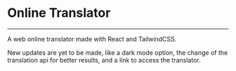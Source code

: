 # Online Translator
---

A web online translator made with React and TailwindCSS.

New updates are yet to be made, like a dark mode option, the change of the translation api for better results, and a link to access the translator.
